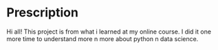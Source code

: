 # Prescription
Hi all! This project is from what i learned at my online course.
I did it one more time to understand more n more about python n data science.
